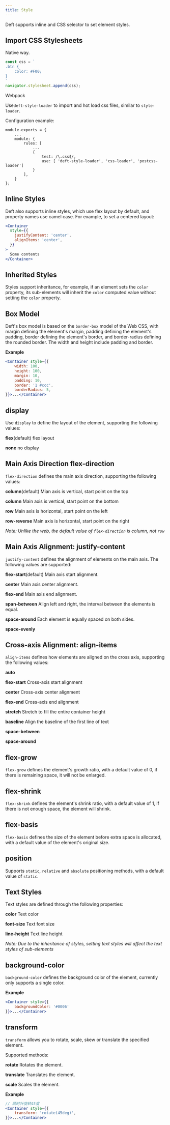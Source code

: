 ```yaml
---
title: Style
---
```


Deft supports inline and CSS selector to set element styles.

## Import CSS Stylesheets

Native way.
```javascript
const css = `
.btn {
    color: #F00;   
}
`
navigator.stylesheet.append(css);
```

Webpack

Use`deft-style-loader` to import and hot load css files, similar to `style-loader`.

Configuration example:

```
module.exports = {
    ...
    module: {
        rules: [
            ...
            {
                test: /\.css$/,
                use: [ 'deft-style-loader', 'css-loader', 'postcss-loader']
            }
        ],
    }
};
```

## Inline Styles

Deft also supports inline styles, which use flex layout by default, and property names use camel case. For example, to set a centered layout:

```jsx
<Container
  style={{
    justifyContent: 'center',
    alignItems: 'center',  
  }}
>
  Some contents
</Container>
```

## Inherited Styles

Styles support inheritance, for example, if an element sets the `color` property, its sub-elements will inherit the `color` computed value without setting the `color` property.

## Box Model

Deft's box model is based on the `border-box` model of the Web CSS, with margin defining the element's margin, padding defining the element's padding, border defining the element's border, and border-radius defining the rounded border. The width and height include padding and border.


**Example**
```jsx
<Container style={{
    width: 100,
    height: 100,
    margin: 10,
    padding: 10,
    border: '1 #ccc',
    borderRadius: 5,
}}>...</Container>
```

## display

Use `display` to define the layout of the element, supporting the following values:

**flex**(default) flex layout

**none** no display

##  Main Axis Direction flex-direction

`flex-direction` defines the main axis direction, supporting the following values:

**column**(default) Mian axis is vertical, start point on the top

**column** Main axis is vertical, start point on the bottom

**row** Main axis is horizontal, start point on the left

**row-reverse** Main axis is horizontal, start point on the right

_Note: Unlike the web, the default value of `flex-direction` is column, not `row`_

## Main Axis Alignment: justify-content

`justify-content` defines the alignment of elements on the main axis. The following values are supported:

**flex-start**(default) Main axis start alignment.

**center** Main axis center alignment.

**flex-end** Main axis end alignment.

**span-between** Align left and right, the interval between the elements is equal.

**space-around** Each element is equally spaced on both sides.

**space-evenly**

## Cross-axis Alignment: align-items

`align-items` defines how elements are aligned on the cross axis, supporting the following values:

**auto** 

**flex-start** Cross-axis start alignment

**center** Cross-axis center alignment

**flex-end** Cross-axis end alignment

**stretch** Stretch to fill the entire container height

**baseline** Align the baseline of the first line of text

**space-between** 

**space-around**


## flex-grow

`flex-grow` defines the element's growth ratio, with a default value of 0, if there is remaining space, it will not be enlarged.

## flex-shrink

`flex-shrink` defines the element's shrink ratio, with a default value of 1, if there is not enough space, the element will shrink.

## flex-basis

`flex-basis` defines the size of the element before extra space is allocated, with a default value of the element's original size.

## position

Supports `static`, `relative` and `absolute` positioning methods, with a default value of `static`.

## Text Styles

Text styles are defined through the following properties:

**color** Text color

**font-size** Text font size

**line-height** Text line height

_Note: Due to the inheritance of styles, setting text styles will affect the text styles of sub-elements_

## background-color

`background-color` defines the background color of the element, currently only supports a single color.
 
**Example**
```jsx
<Container style={{
    backgroundColor: '#0006'
}}>...</Container>
```

## transform

`transform` allows you to rotate, scale, skew or translate the specified element.

Supported methods:

**rotate** Rotates the element.

**translate** Translates the element.

**scale** Scales the element.

**Example**
```jsx
// 顺时针旋转45度
<Container style={{
    transform: 'rotate(45deg)',
}}>...</Container>
```
